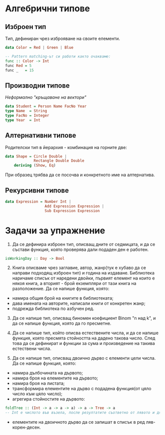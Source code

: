 # Алгебрични типове

## Изброен тип
Тип, дефиниран чрез изброяване на своите елементи.
```haskell
data Color = Red | Green | Blue

-- Pattern matching-ът си работи както очакваме:
func :: Color -> Int
func Red = 5
func _   = 15 
```

## Производни типове
*Неформално "кръщаване на вектори"*
```haskell
data Student = Person Name FacNo Year
type Name  = String
type FacNo = Integer
type Year  = Int
```

## Алтернативни типове
Родителски тип в йерархия - комбинация на горните две:
```haskell
data Shape = Circle Double |
             Rectangle Double Double
    deriving (Show, Eq)
```
При образец трябва да се посочва и конкретното име на алтернатива.

## Рекурсивни типове
```haskell
data Expression = Number Int |
                  Add Expression Expression |
                  Sub Expression Expression
```

# Задачи за упражнение

1) Да се дефинира изброен тип, описващ дните от седмицата, и да се състави функция, която проверява дали подаден ден е работен.
```haskell
isWorkingDay :: Day -> Bool
```

2) Книга описваме чрез заглавие, автор, жанр(тук е хубаво да се направи подходящ изброен тип) и година на издаване. Библиотека наричаме списък от наредени двойки, първият елемент на които е някоя книга, а вторият - брой екземпляри от тази книга на разположение.
Да се напише функция, която:
- намира общия брой на книгите в библиотеката;
- дава имената на авторите, написали книги от конкретен жанр;
- подрежда библиотека по азбучен ред.

3) Да се напише тип, описващ биномен коефициент Binom "n над k", и да се напише функция, която да го пресметне.

4) Да се напише тип, който описва естествените числа, и да се напише функция, която пресмята стойността на дадено такова число. След това да се дефинират и функции за сума и произведение на такива естествени числа.

5) Да се напише тип, описващ двоично дърво с елементи цели числа. Да се напише функция, която:
- намира дълбочината на дървото;
- намира броя на елементите на дървото;
- намира броя на листата;
- трансформира елементите на дърво с подадена функция(от цяло число към цяло число);
- агрегира стойностите на дървото:
```haskell
foldTree :: (Int -> a -> a -> a) -> a -> Tree -> a
-- Int е числото във възела, после резултатите съответно от лявото и дясното поддърво, после резултат от цялото дърво, базова стойности при празно дърво, самото дърво и краен резултат
```
- елементите на двоичното дърво да се запишат в списък в ред ляв-корен-десен.